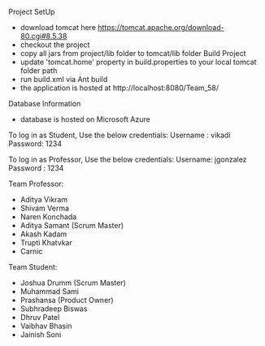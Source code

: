 
Project SetUp
-	download tomcat here https://tomcat.apache.org/download-80.cgi#8.5.38
- 	checkout the project 
-  copy all jars from project/lib folder to tomcat/lib folder
Build Project
 - update 'tomcat.home' property in build.properties to your local tomcat folder path
 - run build.xml via Ant build
 - the application is hosted at http://localhost:8080/Team_58/
 
 Database Information
 - database is hosted on Microsoft Azure

To log in as Student, Use the below credentials:
Username : vikadi
Password: 1234

To log in as Professor, Use the below credentials:
Username: jgonzalez
Password : 1234

Team Professor:
- Aditya Vikram
- Shivam Verma
- Naren Konchada
- Aditya Samant (Scrum Master)
- Akash Kadam
- Trupti Khatvkar
- Carnic

Team Student:
- Joshua Drumm (Scrum Master)
- Muhammad Sami
- Prashansa (Product Owner)
- Subhradeep Biswas
- Dhruv Patel
- Vaibhav Bhasin
- Jainish Soni
